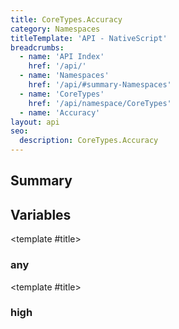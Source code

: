 ```yaml
---
title: CoreTypes.Accuracy
category: Namespaces
titleTemplate: 'API - NativeScript'
breadcrumbs: 
  - name: 'API Index'
    href: '/api/'
  - name: 'Namespaces'
    href: '/api/#summary-Namespaces'
  - name: 'CoreTypes'
    href: '/api/namespace/CoreTypes'
  - name: 'Accuracy'
layout: api
seo:
  description: CoreTypes.Accuracy
---
```


<!-- This page is auto generated, do not edit manually. -->
<!-- Run "yarn generate:api-docs" to regenerate -->

<script setup lang="ts">
  import { provide } from "vue";
  import API_DATA from "./CoreTypes-Accuracy.data.json";
  
  provide('API_DATA', API_DATA);
</script>

<APIRefHierarchy v-once />

## <Heading ignore>Summary</Heading>

<APIRefSummary v-once />

## Variables

<div class="isConst">

<APIRef for="4942" v-once>

<template #title>

### any

</template>

</APIRef>

</div>

<div class="isConst">

<APIRef for="4943" v-once>

<template #title>

### high

</template>

</APIRef>

</div>

